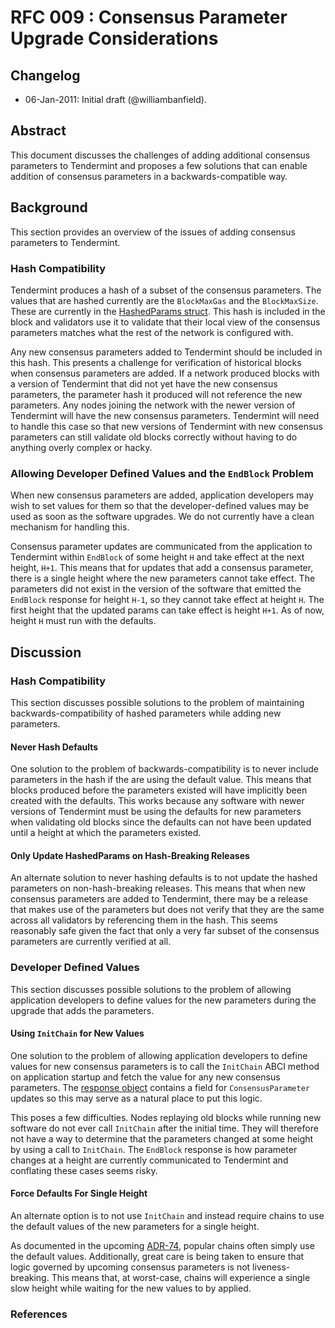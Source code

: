 # RFC 009 : Consensus Parameter Upgrade Considerations

## Changelog

- 06-Jan-2011: Initial draft (@williambanfield).

## Abstract

This document discusses the challenges of adding additional consensus parameters
to Tendermint and proposes a few solutions that can enable addition of consensus
parameters in a backwards-compatible way.

## Background

This section provides an overview of the issues of adding consensus parameters
to Tendermint.

### Hash Compatibility

Tendermint produces a hash of a subset of the consensus parameters. The values
that are hashed currently are the `BlockMaxGas` and the `BlockMaxSize`. These
are currently in the [HashedParams struct][hashed-params]. This hash is included
in the block and validators use it to validate that their local view of the consensus
parameters matches what the rest of the network is configured with.

Any new consensus parameters added to Tendermint should be included in this
hash. This presents a challenge for verification of historical blocks when consensus
parameters are added. If a network produced blocks with a version of Tendermint that
did not yet have the new consensus parameters, the parameter hash it produced will
not reference the new parameters. Any nodes joining the network with the newer
version of Tendermint will have the new consensus parameters. Tendermint will need
to handle this case so that new versions of Tendermint with new consensus parameters
can still validate old blocks correctly without having to do anything overly complex
or hacky. 

### Allowing Developer Defined Values and the `EndBlock` Problem

When new consensus parameters are added, application developers may wish to set
values for them so that the developer-defined values may be used as soon as the 
software upgrades. We do not currently have a clean mechanism for handling this.

Consensus parameter updates are communicated from the application to Tendermint
within `EndBlock` of some height `H` and take effect at the next height, `H+1`.
This means that for updates that add a consensus parameter, there is a single
height where the new parameters cannot take effect. The parameters did not exist
in the version of the software that emitted the `EndBlock` response for height `H-1`,
so they cannot take effect at height `H`. The first height that the updated params
can take effect is height `H+1`. As of now, height `H` must run with the defaults.

## Discussion

### Hash Compatibility

This section discusses possible solutions to the problem of maintaining backwards-compatibility 
of hashed parameters while adding new parameters.

#### Never Hash Defaults

One solution to the problem of backwards-compatibility is to never include parameters
in the hash if the are using the default value. This means that blocks produced
before the parameters existed will have implicitly been created with the defaults.
This works because any software with newer versions of Tendermint must be using the
defaults for new parameters when validating old blocks since the defaults can not
have been updated until a height at which the parameters existed.

#### Only Update HashedParams on Hash-Breaking Releases

An alternate solution to never hashing defaults is to not update the hashed
parameters on non-hash-breaking releases. This means that when new consensus 
parameters are added to Tendermint, there may be a release that makes use of the
parameters but does not verify that they are the same across all validators by
referencing them in the hash. This seems reasonably safe given the fact that
only a very far subset of the consensus parameters are currently verified at all.

### Developer Defined Values

This section discusses possible solutions to the problem of allowing application
developers to define values for the new parameters during the upgrade that adds
the parameters.

#### Using `InitChain` for New Values

One solution to the problem of allowing application developers to define values
for new consensus parameters is to call the `InitChain` ABCI method on application
startup and fetch the value for any new consensus parameters. The [response object][init-chain-response]
contains a field for `ConsensusParameter` updates so this may serve as a natural place
to put this logic.

This poses a few difficulties. Nodes replaying old blocks while running new
software do not ever call `InitChain` after the initial time. They will therefore
not have a way to determine that the parameters changed at some height by using a
call to `InitChain`. The `EndBlock` response is how parameter changes at a height
are currently communicated to Tendermint and conflating these cases seems risky.

#### Force Defaults For Single Height

An alternate option is to not use `InitChain` and instead require chains to use the
default values of the new parameters for a single height.

As documented in the upcoming [ADR-74][adr-74], popular chains often simply use the default
values. Additionally, great care is being taken to ensure that logic governed by upcoming
consensus parameters is not liveness-breaking. This means that, at worst-case, 
chains will experience a single slow height while waiting for the new values to
by applied.

### References

[hashed-params]: https://github.com/tendermint/tendermint/blob/0ae974e63911804d4a2007bd8a9b3ad81d6d2a90/types/params.go#L49
[init-chain-response]: https://github.com/tendermint/tendermint/blob/0ae974e63911804d4a2007bd8a9b3ad81d6d2a90/abci/types/types.pb.go#L1616
[adr-74]: https://github.com/tendermint/tendermint/pull/7503
